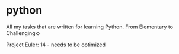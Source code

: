 # python
All my tasks that are written for learning Python. From Elementary to Challengingю

Project Euler:
14 - needs to be optimized
